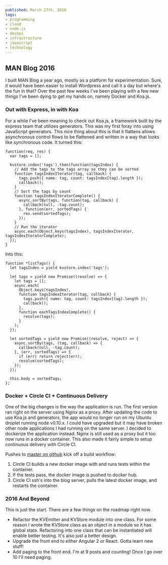 ```yaml
---
published: March 27th, 2016
tags:
- programming
- cloud
- node.js
- devops
- infrastructure
- javascript
- technology
---
```


## MAN Blog 2016

<!-- preview -->
I built MAN Blog a year ago, mostly as a platform for experimentation. Sure, it would have been easier to install Wordpress and call it a day but where's the fun in that? Over the past few weeks I've been playing with a few new things I've been dying to get my hands on, namely Docker and Koa.js.
<!-- /preview -->

### Out with Express, in with Koa

For a while I've been meaning to check out Koa.js, a framework built by the express team that utilizes generators. This was my first foray into using JavaScript generators. This nice thing about this is that it flattens allows asynchronous control flows to be flattened and written in a way that looks like synchronous code. It turned this:

```
function(req, res) {
  var tags = [];

  kvstore.index('tags').then(function(tagsIndex) {
    // Add the tags to the tags array so they can be sorted
    function tagsIndexIterator(tag, callback) {
      tags.push({ name: tag, count: tagsIndex[tag].length });
      callback();
    }
    // Sort the tags by count
    function tagsIndexIteratorComplete() {
      async.sortBy(tags, function(tag, callback) {
        callback(null, -tag.count);
      }, function(err, sortedTags) {
        res.send(sortedTags);
      });
    }
    // Run the iterator
    async.each(Object.keys(tagsIndex), tagsIndexIterator, tagsIndexIteratorComplete);
  });
}
```
 
 Into this:
 
```
function *listTags() {
  let tagsIndex = yield kvstore.index('tags');

  let tags = yield new Promise((resolve) => {
    let tags = [];
    async.each(
      Object.keys(tagsIndex),
      function tagsIndexIterator(tag, callback) {
        tags.push({ name: tag, count: tagsIndex[tag].length });
        callback();
      },
      function eachTagsIndexComplete() {
        resolve(tags);
      }
    );
  });

  let sortedTags = yield new Promise((resolve, reject) => {
    async.sortBy(tags, (tag, callback) => {
      callback(null, -tag.count);
    }, (err, sortedTags) => {
      if (err) return reject(err);
      resolve(sortedTags);
    });
  });

  this.body = sortedTags;
};
```


### Docker + Circle CI + Continuous Delivery

One of the big changes is the way the application is run. The first version ran right on the server using Nginx as a proxy. After updating the code to use Koa.js and generators, the app would no longer run on my Ubuntu droplet running node v0.10.x. I could have upgraded but it may have broken other node applications I had running on the same server. I decided to dockerize the application instead. Nginx is still used as a proxy but it too now runs in a docker container. This also made it fairly simple to setup continuous delivery with Circle CI.

Pushes to [master on github](https://github.com/jlevine22/MAN-Blog) kick off a build workflow:

1. Circle CI builds a new docker image with and runs tests within the container.
2. If the tests pass, the docker image is pushed to docker hub.
3. Circle CI ssh's into the blog server, pulls the latest docker image, and restarts the container.

### 2016 And Beyond

This is just the start. There are a few things on the roadmap right now. 

- Refactor the KVEmitter and KVStore module into one class. For some reason I wrote the KVStore class as an object in a module so it has global state. Refactoring into one class that can be instantiated will enable better testing. It's also just a better design.
- Upgrade the front end to either Angular 2 or React. Gotta learn new stuff!
- Add paging to the front end. I'm at 9 posts and counting! Once I go over 10 I'll need paging.